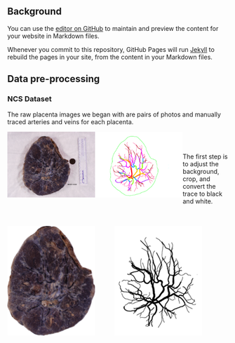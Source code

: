 ## Background

You can use the [editor on GitHub](https://github.com/canghel/placenta/edit/master/docs/README.md) to maintain and preview the content for your website in Markdown files.

Whenever you commit to this repository, GitHub Pages will run [Jekyll](https://jekyllrb.com/) to rebuild the pages in your site, from the content in your Markdown files.

## Data pre-processing

### NCS Dataset

The raw placenta images we began with are pairs of photos and manually traced arteries and veins for each placenta.

<img align="left" src="img/preprocessing_raw_photo.png" width="200" alt="hi" class="inline"/>  <img hspace="20" /> <kbd><img align="left" src="img/preprocessing_raw_trace.png" width="200" alt="hi" class="inline"/></kbd>
<br><br>


The first step is to adjust the background, crop, and convert the trace to black and white.  
<br><br>

<img align="left" src="img/preprocessing_white_and_crop_photo.png" width="200" alt="hi" class="inline"/>  <img hspace="20" /> <kbd><img src="img/preprocessing_white_and_crop_trace.png" width="200" alt="hi" class="inline"/></kbd>  

<!-- ```markdown
Syntax highlighted code block

# Header 1
## Header 2
### Header 3

- Bulleted
- List

1. Numbered
2. List

**Bold** and _Italic_ and `Code` text

[Link](url) and ![Image](src)
```

For more details see [GitHub Flavored Markdown](https://guides.github.com/features/mastering-markdown/).

### Jekyll Themes

Your Pages site will use the layout and styles from the Jekyll theme you have selected in your [repository settings](https://github.com/canghel/placenta/settings). The name of this theme is saved in the Jekyll `_config.yml` configuration file.

### Support or Contact

Having trouble with Pages? Check out our [documentation](https://help.github.com/categories/github-pages-basics/) or [contact support](https://github.com/contact) and we’ll help you sort it out. -->
